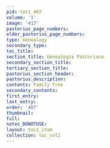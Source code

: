 ```yaml
---
pid: toc1_407
volume: '1'
image: '417'
pastorius_page_numbers: 
older_pastorius_page_numbers: 
type: Genealogy
secondary_type: 
toc_title: 
section_title: Genealogia Pastoriana
secondary_section_title: 
tertiary_section_title: 
pastorius_section_header: 
pastorius_description: 
contents: Family Tree
secondary_contents: 
first_entry: 
last_entry: 
order: '407'
thumbnail: 
full: 
notes_DONOTUSE: 
layout: toc1_item
collection: toc_vol1
---
```


